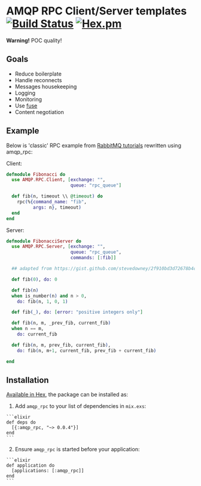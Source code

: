 # AMQP RPC Client/Server templates [![Build Status](https://travis-ci.org/deadtrickster/amqp_rpc.svg?branch=master)](https://travis-ci.org/deadtrickster/amqp_rpc) [![Hex.pm](https://img.shields.io/hexpm/v/amqp_rpc.svg?maxAge=2592000?style=plastic)](https://hex.pm/packages/amqp_rpc) 

**Warning!** POC quality!

## Goals
 - Reduce boilerplate
 - Handle reconnects
 - Messages housekeeping 
 - Logging
 - Monitoring
 - Use [fuse](https://github.com/jlouis/fuse)
 - Content negotiation

## Example

Below is 'classic' RPC example from [RabbitMQ tutorials](http://www.rabbitmq.com/tutorials/tutorial-six-elixir.html)
rewritten using amqp_rpc:

Client:

```elixir
defmodule Fibonacci do
  use AMQP.RPC.Client, [exchange: "",
                        queue: "rpc_queue"]

  def fib(n, timeout \\ @timeout) do
    rpc(%{command_name: "fib",
          args: n}, timeout)
  end
end
```

Server:

```elixir
defmodule FibonacciServer do
  use AMQP.RPC.Server, [exchange: "",
                        queue: "rpc_queue",
                        commands: [:fib]]

  ## adapted from https://gist.github.com/stevedowney/2f910bd3d72678b4cf99

  def fib(0), do: 0

  def fib(n)
  when is_number(n) and n > 0,
    do: fib(n, 1, 0, 1)

  def fib(_), do: [error: "positive integers only"]

  def fib(n, m, _prev_fib, current_fib)
  when n == m,
    do: current_fib

  def fib(n, m, prev_fib, current_fib),
    do: fib(n, m+1, current_fib, prev_fib + current_fib)

end
```

## Installation

[Available in Hex](https://hex.pm/packages/amqp_rpc), the package can be installed as:

  1. Add `amqp_rpc` to your list of dependencies in `mix.exs`:

    ```elixir
    def deps do
      [{:amqp_rpc, "~> 0.0.4"}]
    end
    ```

  2. Ensure `amqp_rpc` is started before your application:

    ```elixir
    def application do
      [applications: [:amqp_rpc]]
    end
    ```

